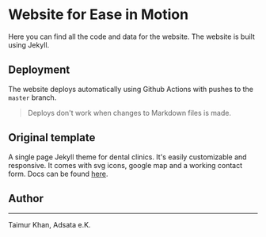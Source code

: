 # Website for Ease in Motion

Here you can find all the code and data for the website. The website is built using Jekyll.

## Deployment

The website deploys automatically using Github Actions with pushes to the `master` branch. 

>Deploys don't work when changes to Markdown files is made. 

## Original template
A single page Jekyll theme for dental clinics. It's easily customizable and responsive. It comes with svg icons, google map and a working contact form. Docs can be found [here](http://obaez.com/dentistsmile-docs/).

## Author
<hr/>
Taimur Khan, Adsata e.K.
